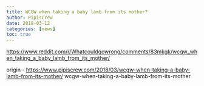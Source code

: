 ```yaml
---
title: WCGW when taking a baby lamb from its mother?
author: PipisCrew
date: 2018-03-12
categories: [news]
toc: true
---
```


https://www.reddit.com/r/Whatcouldgowrong/comments/83mkgk/wcgw_when_taking_a_baby_lamb_from_its_mother/

origin - https://www.pipiscrew.com/2018/03/wcgw-when-taking-a-baby-lamb-from-its-mother/ wcgw-when-taking-a-baby-lamb-from-its-mother
